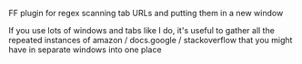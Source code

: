 FF plugin for regex scanning tab URLs and putting them in a new window

If you use lots of windows and tabs like I do, it's useful to gather all the repeated
instances of amazon / docs.google / stackoverflow that you might have in separate windows
into one place
